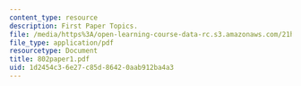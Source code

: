 ```yaml
---
content_type: resource
description: First Paper Topics.
file: /media/https%3A/open-learning-course-data-rc.s3.amazonaws.com/21h-802-modern-latin-america-1808-present-revolution-dictatorship-democracy-spring-2005/1d2454c36e27c85d86420aab912ba4a3_802paper1.pdf
file_type: application/pdf
resourcetype: Document
title: 802paper1.pdf
uid: 1d2454c3-6e27-c85d-8642-0aab912ba4a3
---
```

